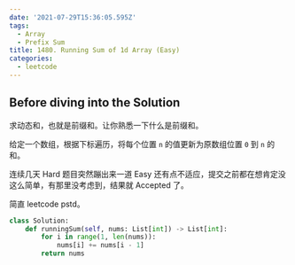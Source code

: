 ```yaml
---
date: '2021-07-29T15:36:05.595Z'
tags:
  - Array
  - Prefix Sum
title: 1480. Running Sum of 1d Array (Easy)
categories:
  - leetcode
---
```


## Before diving into the Solution

求动态和，也就是前缀和。让你熟悉一下什么是前缀和。

给定一个数组，根据下标遍历，将每个位置 `n` 的值更新为原数组位置 `0` 到 `n` 的和。

连续几天 Hard 题目突然蹦出来一道 Easy 还有点不适应，提交之前都在想肯定没这么简单，有那里没考虑到，结果就 Accepted 了。

<!-- more -->

简直 leetcode pstd。

```python
class Solution:
    def runningSum(self, nums: List[int]) -> List[int]:
        for i in range(1, len(nums)):
            nums[i] += nums[i - 1]
        return nums
```
